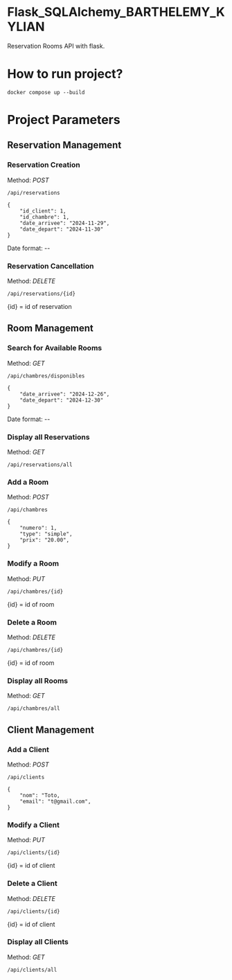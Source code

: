 # Flask_SQLAlchemy_BARTHELEMY_KYLIAN

Reservation Rooms API with flask.

# How to run project?

```console
docker compose up --build
```

# Project Parameters

## Reservation Management

### Reservation Creation

Method: _POST_

`/api/reservations`

```
{
    "id_client": 1,
    "id_chambre": 1,
    "date_arrivee": "2024-11-29",
    "date_depart": "2024-11-30"
}
```

Date format: <Year>-<Month>-<Day>

### Reservation Cancellation

Method: _DELETE_

`/api/reservations/{id}`

{id} = id of reservation

## Room Management

### Search for Available Rooms

Method: _GET_

`/api/chambres/disponibles`

```
{
    "date_arrivee": "2024-12-26",
    "date_depart": "2024-12-30"
}
```

Date format: <Year>-<Month>-<Day>

### Display all Reservations

Method: _GET_

`/api/reservations/all`

### Add a Room

Method: _POST_

`/api/chambres`

```
{
    "numero": 1,
    "type": "simple",
    "prix": "20.00",
}
```

### Modify a Room

Method: _PUT_

`/api/chambres/{id}`

{id} = id of room

### Delete a Room

Method: _DELETE_

`/api/chambres/{id}`

{id} = id of room

### Display all Rooms

Method: _GET_

`/api/chambres/all`

## Client Management

### Add a Client

Method: _POST_

`/api/clients`

```
{
    "nom": "Toto,
    "email": "t@gmail.com",
}
```

### Modify a Client

Method: _PUT_

`/api/clients/{id}`

{id} = id of client

### Delete a Client

Method: _DELETE_

`/api/clients/{id}`

{id} = id of client

### Display all Clients

Method: _GET_

`/api/clients/all`
